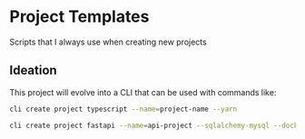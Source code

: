 # Project Templates

Scripts that I always use when creating new projects

## Ideation

This project will evolve into a CLI that can be used with commands like:

```sh
cli create project typescript --name=project-name --yarn

cli create project fastapi --name=api-project --sqlalchemy-mysql --docker 
```

